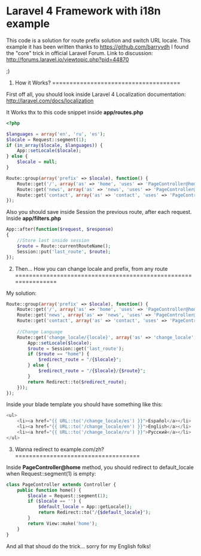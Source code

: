 Laravel 4 Framework with i18n example
=====================================

This code is a solution for route prefix solution and switch URL locale. This example it has been 
written thanks to https://github.com/barryvdh I found the "core" trick in 
official Laravel Forum. Link to discussion: http://forums.laravel.io/viewtopic.php?pid=44870

;)

1. How it Works?
=====================================

First off all, you should look inside Laravel 4 Localization documentation: http://laravel.com/docs/localization

 It Works thx to this code snippet inside <strong>app/routes.php</strong>

```PHP
<?php

$languages = array('en', 'ru', 'es');
$locale = Request::segment(1);
if (in_array($locale, $languages)) {
    App::setLocale($locale);
} else {
    $locale = null;
}

Route::group(array('prefix' => $locale), function() {
    Route::get('/', array('as' => 'home', 'uses' => 'PageController@home' ));
    Route::get('news', array('as' => 'news', 'uses' => 'PageController@news' ));
    Route::get('contact', array('as' => 'contact', 'uses' => 'PageController@contact'));
});
```

Also you should save inside Session the previous route, after each request. Inside <strong>app/filters.php</strong>

```PHP
App::after(function($request, $response)
{
    //Store last inside session
    $route = Route::currentRouteName();
    Session::put('last_route', $route);
});
````

2. Then... How you can change locale and prefix, from any route
===============================================================

My solution:

```PHP
Route::group(array('prefix' => $locale), function() {
    Route::get('/', array('as' => 'home', 'uses' => 'PageController@home' ));
    Route::get('news', array('as' => 'news', 'uses' => 'PageController@news' ));
    Route::get('contact', array('as' => 'contact', 'uses' => 'PageController@contact'));
    
    //Change Language
    Route::get('change_locale/{locale}', array('as' => 'change_locale', function($locale) {
        App::setLocale($locale);
        $route = Session::get('last_route');
        if ($route == "home") {
            $redirect_route = "/{$locale}";
        } else {
            $redirect_route = "/{$locale}/{$route}";
        }
        return Redirect::to($redirect_route);
    }));
});
```

Inside your blade template you should have something like this:

```PHP
<ul>
    <li><a href="{{ URL::to('/change_locale/es') }}">Español</a></li>
    <li><a href="{{ URL::to('/change_locale/en') }}">English</a></li>
    <li><a href="{{ URL::to('/change_locale/ru') }}">Pусский</a></li>
</ul>
```

3. Wanna redirect to example.com/zh?
====================================

Inside <strong>PageController@home</strong> method, you should redirect to default_locale when Request::segment(1) is empty:

```PHP
class PageController extends Controller {  
    public function home() {
        $locale = Request::segment(1);    
        if ($locale == '') {
            $default_locale = App::getLocale();
            return Redirect::to("/{$default_locale}");
        }
        return View::make('home');
    }
}
```

And all that shoud do the trick... sorry for my English folks!